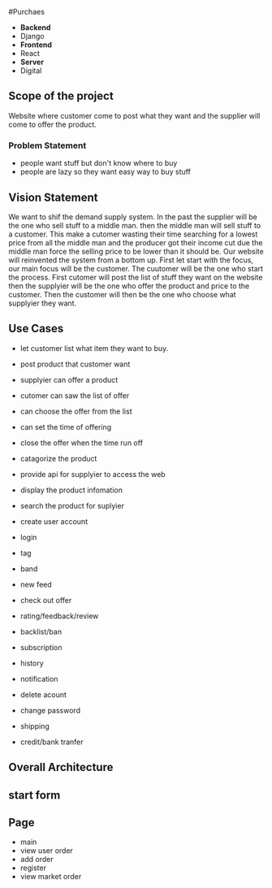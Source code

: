 #Purchaes

- __Backend__
 - Django 
- __Frontend__
 - React
- __Server__
 - Digital 
 
## Scope of the project
 Website where customer come to post what they want and the supplier will come to offer the product.

### Problem Statement
 - people want stuff but don't know where to buy
 - people are lazy so they want easy way to buy stuff

## Vision Statement
 We want to shif the demand supply system. In the past the supplier will be the one who sell stuff to a middle man. then the middle man will sell stuff to a customer. This make a cutomer wasting their time searching for a lowest price from all the middle man and the producer got their income cut due the middle man force the selling price to be lower than it should be. Our website will reinvented the system from a bottom up. First let start with the focus, our main focus will be the customer. The cuutomer will be the one who start the process. First cutomer will post the list of stuff they want on the website then the supplyier will be the one who offer the product and price to the customer. Then the customer will then be the one who choose what supplyier they want.
## Use Cases
 - let customer list what item they want to buy.
 - post product that customer want
 - supplyier can offer a product
 - cutomer can saw the list of offer
 - can choose the offer from the list
 - can set the time of offering
 - close the offer when the time run off
 - catagorize the product
 - provide api for supplyier to access the web
 - display the product infomation
 - search the product for suplyier
 - create user account
 - login
 - tag
 - band 
 - new feed
 - check out offer
 - rating/feedback/review
 - backlist/ban
 - subscription
 
 - history
 - notification
 - delete acount
 - change password
 - shipping
 - credit/bank tranfer
## Overall Architecture 

## start form


## Page
 - main
 - view user order
 - add order
 - register
 - view market order
